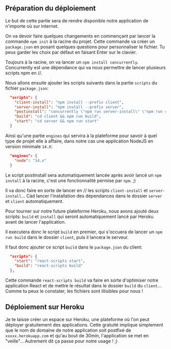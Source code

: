 ## Préparation du déploiement

Le but de cette partie sera de rendre disponible notre application de n'importe où sur internet.

On va devoir faire quelques changements en commençant par lancer la commande `npm init` à la racine du projet. Cette commande va créer un `package.json` en posant quelques questions pour personnaliser le fichier. Tu peux garder les choix par défaut en faisant Enter sur le clavier.

Toujours à la racine, on va lancer un `npm install concurrently`. Concurrently est une dépendance qui va nous permettre de lancer plusieurs scripts npm en //.

Nous allons ensuite ajouter les scripts suivants dans la partie `scripts` du fichier `package.json`:

```json
  "scripts": {
    "client-install": "npm install --prefix client",
    "server-install": "npm install --prefix server",
    "postinstall": "concurrently \"npm run server-install\" \"npm run client-install\"",
    "build": "cd client && npm run build",
    "start": "cd server && npm run start"
  }
```

Ainsi qu'une partie `engines` qui servira à la plateforme pour savoir à quel type de projet elle à affaire, dans notre cas une application NodeJS en version minimale `14.X`:

```json
  "engines": {
    "node": "14.x"
  }
```

Le script postinstall sera automatiquement lancée après avoir lancé un `npm install` à la racine, c'est une fonctionnalité permise par `npm`. ;)

Il va donc faire en sorte de lancer en // les scripts `client-install` et `server-install`... Càd lancer l'installation des dépendances dans le dossier `server` et `client` automatiquement.

Pour tourner sur notre future plateforme Heroku, nous avons ajouté deux scripts: `build` et `install` qui seront automatiquement lancé par Heroku avant de lancer l'application.

Il executera donc le script `build` en premier, qui s'occuera de lancer un `npm run build` dans le dossier `client`, puis il lancera le serveur.

Il faut donc ajouter ce script `build` dans le `package.json` du client:

```json
  "scripts": {
    "start": "react-scripts start",
    "build": "react-scripts build"
  },
```

Cette commande `react-scripts build` va faire en sorte d'optimiser notre application React et de mettre le résultat dans le dossier `build` du `client`... Comme tu peux le constater, les fichiers sont illisibles pour nous !

## Déploiement sur Heroku

Je te laisse créer un espace sur Heroku, une plateforme où l'on peut déployer gratuitement des applications. Cette gratuité implique simplement que le nom de domaine de notre application soit postfixé de `xxxxx.herokuapp.com` et qu'au bout de 30min, l'application se met en "veille"... Autrement dit ça passe pour notre usage ! ;)
